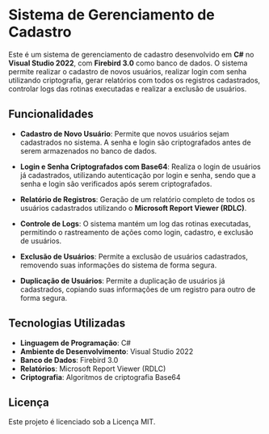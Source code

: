 ﻿# Sistema de Gerenciamento de Cadastro

Este é um sistema de gerenciamento de cadastro desenvolvido em **C#** no **Visual Studio 2022**, com **Firebird 3.0** como banco de dados. O sistema permite realizar o cadastro de novos usuários, realizar login com senha utilizando criptografia, gerar relatórios com todos os registros cadastrados, controlar logs das rotinas executadas e realizar a exclusão de usuários.

## Funcionalidades

- **Cadastro de Novo Usuário**: Permite que novos usuários sejam cadastrados no sistema. A senha e login são criptografados antes de serem armazenados no banco de dados.
  
- **Login e Senha Criptografados com Base64**: Realiza o login de usuários já cadastrados, utilizando autenticação por login e senha, sendo que a senha e login são verificados após serem criptografados.

- **Relatório de Registros**: Geração de um relatório completo de todos os usuários cadastrados utilizando o **Microsoft Report Viewer (RDLC)**.

- **Controle de Logs**: O sistema mantém um log das rotinas executadas, permitindo o rastreamento de ações como login, cadastro, e exclusão de usuários.

- **Exclusão de Usuários**: Permite a exclusão de usuários cadastrados, removendo suas informações do sistema de forma segura.

- **Duplicação de Usuários**: Permite a duplicação de usuários já cadastrados, copiando suas informações de um registro para outro de forma segura.

## Tecnologias Utilizadas

- **Linguagem de Programação**: C#
- **Ambiente de Desenvolvimento**: Visual Studio 2022
- **Banco de Dados**: Firebird 3.0
- **Relatórios**: Microsoft Report Viewer (RDLC)
- **Criptografia**: Algoritmos de criptografia Base64

## Licença

Este projeto é licenciado sob a Licença MIT.
